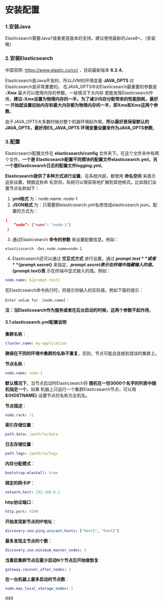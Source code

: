 安装配置
================================================================================
### 1.安装Java
Elasticsearch需要Java7或者更高版本的支持。建议使用最新的Java8+。（安装略）

### 2.安装Elasticsearch
中国官网: https://www.elastic.co/cn/ ，目前最新版本 **6.2.4**。

Elasticsearch是Java开发的，所以JVM的环境变量 **JAVA_OPTS** 对Elasticsearch是非常重要的。
在JAVA_OPTS中对Elasticsearch最重要的参数是　**-Xmx** 最大可以使用内存的参数，一般情况下大内存
更能发挥Elasticsearch作用，**建议-Xmx设置为物理内存的一半，为了减少内存分配带来的性能损耗，最好一
开始就设置初始内存和最大内存都为物理内存的一半，即Xms和Xmx这两个参数**。

由于JAVA_OPTS大多数时候对整个机器环境起作用，**所以最好是保留默认的JAVA_OPTS，最好用ES_JAVA_OPTS
环境变量设置来作为JAVA_OPTS参数**。

### 3.配置
Elasticsearch配置文件在 **elasticsearch/config** 文件夹下。在这个文件夹中有两个文件，**一个是
Elasticsearch配置不同模块的配置文件elasticsearch.yml，另一个是Elasticsearch日志的配置文件logging.yml**。

**Elasticsearch提供了多种方式进行设置**，在系统内部，都使用 **命名空间** 来表示这些设置，根据这些命
名空间，系统可以很容易地扩展到其他格式。比如我们设置节点名称如下：
1. **yml格式** 为：node.name: node-1
2. **JSON格式** 为：只需要把elasticsearch.yml名修改成elasticsearch.json。配置的方式为：
```json
｛
    “node”: {"name": "node-1"}
 ｝
```
3. 通过Elasticsearch **命令的参数** 来设置配置信息。例如：
```shell
elasticssarch -Des.node.name=node-1
```
4. Elasticsearch还可以通过 **交互式方式** 进行设置，通过 **${prompt.text}** 或者
**${prompt.secret}** 来指定，**${prompt.secret}表示在终端中隐藏输入的值，${prompt.text}表**
示在终端中显式输入的值。例如：
```yaml
node.name: ${prompt.text}
```
在Elasticsearch命令执行时，将提示你输入的实际值，例如下面的提示：
```
Enter value for ［node.name]：
```
**注：当Elasticsearch作为服务或者在后台启动的时候，这两个参数不起作用**。

#### 3.1.elasticsearch.yml配置说明
**集群名称**：
```yaml
cluster.name: my-application
```
**确保在不同的环境中集群的名称不重复**，否则，节点可能会连接到错误的集群上。

**节点名称**：
```yaml
node.name: node-1
```
**默认情况下**，当节点启动时Elasticsearch将 **随机在一份3000个名字的列表中随机指定一个**。如果
机器上只运行一个集群Elasticsearch节点，可以用 **${HOSTNAME}** 设置节点的名称为主机名。

**节点描述**：
```yaml
node.rack: r1
```

**索引存储位置**：
```yaml
path.data: /path/to/data
```

**日志存储位置**：
```yaml
path.logs: /path/to/logs
```

**内存分配模式**：
```yaml
bootstrap.mlockall: true
```

**绑定的网卡IP**：
```yaml
network.host: 192.168.0.1
```

**http协议端口**：
```yaml
http.port: 9200
```

**开始发现新节点的IP地址**：
```yaml
discovery.zen.ping.unicast.hosts: ["host1", "host2"]
```
**最多发现主节点的个数**：
```yaml
discovery.zen.minimum_master_nodes: 3
```
**当重启集群节点后最少启动N个节点后开始做恢复**:
```yaml
gateway.recover_after_nodes: 3
```
**在一台机器上最多启动的节点数**：
```yaml
node.max_local_storage_nodes: 1
```








































ddd
